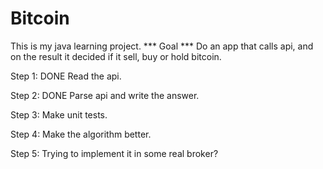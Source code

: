 # Bitcoin

This is my java learning project. 
*** Goal ***
Do an app that calls api, and on the result it decided if it sell, buy or  hold bitcoin. 

Step 1: DONE
Read the api.

Step 2: DONE
Parse api and write the answer.

Step 3: 
Make unit tests.

Step 4: 
Make the algorithm better. 

Step 5: 
Trying to implement it in some real broker? 
